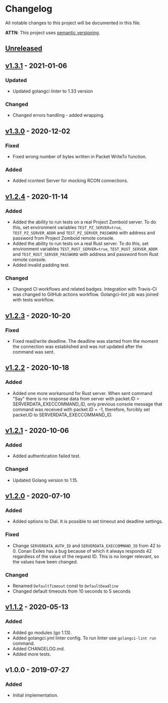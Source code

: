 # Changelog

All notable changes to this project will be documented in this file.

**ATTN**: This project uses [semantic versioning](http://semver.org/).

## [Unreleased]

## [v1.3.1] - 2021-01-06

### Updated

- Updated golangci linter to 1.33 version

### Changed

- Changed errors handling - added wrapping.

## [v1.3.0] - 2020-12-02

### Fixed

- Fixed wrong number of bytes written in Packet WriteTo function.

### Added

- Added rcontest Server for mocking RCON connections.

## [v1.2.4] - 2020-11-14

### Added

- Added the ability to run tests on a real Project Zomboid server. To do this, set environment variables
  `TEST_PZ_SERVER=true`, `TEST_PZ_SERVER_ADDR` and `TEST_PZ_SERVER_PASSWORD` with address and password from Project Zomboid
  remote console.
- Added the ability to run tests on a real Rust server. To do this, set environment variables `TEST_RUST_SERVER=true`,
  `TEST_RUST_SERVER_ADDR` and `TEST_RUST_SERVER_PASSWORD` with address and password from Rust remote console.
- Added invalid padding test.

### Changed

- Changed CI workflows and related badges. Integration with Travis-CI was changed to GitHub actions workflow. Golangci-lint
  job was joined with tests workflow.

## [v1.2.3] - 2020-10-20

### Fixed

- Fixed read/write deadline. The deadline was started from the moment the connection was established and was not updated
  after the command was sent.

## [v1.2.2] - 2020-10-18

### Added

- Added one more workaround for Rust server. When sent command "Say" there is no response data from server
  with packet.ID = SERVERDATA_EXECCOMMAND_ID, only previous console message that command was received with
  packet.ID = -1, therefore, forcibly set packet.ID to SERVERDATA_EXECCOMMAND_ID.

## [v1.2.1] - 2020-10-06

### Added

- Added authentication failed test.

### Changed

- Updated Golang version to 1.15.

## [v1.2.0] - 2020-07-10

### Added

- Added options to Dial. It is possible to set timeout and deadline settings.

### Fixed

- Change `SERVERDATA_AUTH_ID` and `SERVERDATA_EXECCOMMAND_ID` from 42 to 0. Conan Exiles has a bug because of which it
  always responds 42 regardless of the value of the request ID. This is no longer relevant, so the values have been
  changed.

### Changed

- Renamed `DefaultTimeout` const to `DefaultDeadline`
- Changed default timeouts from 10 seconds to 5 seconds

## [v1.1.2] - 2020-05-13

### Added

- Added go modules (go 1.13).
- Added golangci.yml linter config. To run linter use `golangci-lint run` command.
- Added CHANGELOG.md.
- Added more tests.

## v1.0.0 - 2019-07-27

### Added

- Initial implementation.

[unreleased]: https://github.com/highcard-dev/gorcon/compare/v1.3.1...HEAD
[v1.3.1]: https://github.com/highcard-dev/gorcon/compare/v1.3.0...v1.3.1
[v1.3.0]: https://github.com/highcard-dev/gorcon/compare/v1.2.4...v1.3.0
[v1.2.4]: https://github.com/highcard-dev/gorcon/compare/v1.2.3...v1.2.4
[v1.2.3]: https://github.com/highcard-dev/gorcon/compare/v1.2.2...v1.2.3
[v1.2.2]: https://github.com/highcard-dev/gorcon/compare/v1.2.1...v1.2.2
[v1.2.1]: https://github.com/highcard-dev/gorcon/compare/v1.2.0...v1.2.1
[v1.2.0]: https://github.com/highcard-dev/gorcon/compare/v1.1.2...v1.2.0
[v1.1.2]: https://github.com/highcard-dev/gorcon/compare/v1.0.0...v1.1.2
